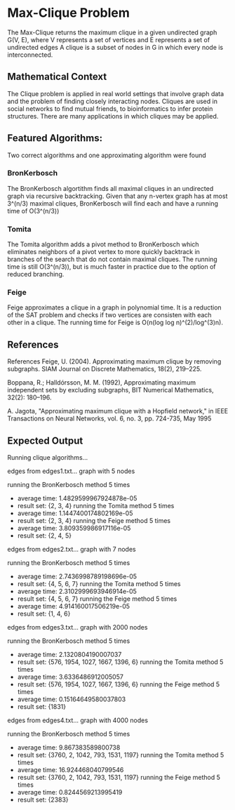 # Max-Clique Problem
The Max-Clique returns the maximum clique in a given undirected graph G(V, E), 
where V represents a set of vertices and E represents a set of undirected edges
A clique is a subset of nodes in G in which every node is interconnected.

## Mathematical Context
The Clique problem is applied in real world settings that involve
graph data and the problem of finding closely interacting nodes.
Cliques are used in social networks to find mutual friends, to bioinformatics
to infer protein structures. There are many applications in which cliques
may be applied.

## Featured Algorithms:
Two correct algorithms and one approximating algorithm were found
### BronKerbosch
The BronKerbosch algortithm finds all maximal cliques in an undirected graph
via recursive backtracking. Given that any n-vertex graph has at most 3^(n/3) maximal cliques,
BronKerbosch will find each and have a running time of O(3^(n/3))
### Tomita
The Tomita algorithm adds a pivot method to BronKerbosch which eliminates neighbors
of a pivot vertex to more quickly backtrack in branches of the search that do not contain
maximal cliques. The running time is still O(3^(n/3)), but is much faster in practice
due to the option of reduced branching.
### Feige
Feige approximates a clique in a graph in polynomial time. It is a reduction
of the SAT problem and checks if two vertices are consisten with each other in
a clique. The running time for Feige is O(n(log log n)^(2)/log^(3)n).

## References
References 
Feige, U. (2004). Approximating maximum clique by removing subgraphs. SIAM Journal on Discrete Mathematics, 18(2), 219–225. 

Boppana, R.; Halldórsson, M. M. (1992), Approximating maximum independent sets by excluding subgraphs, BIT Numerical Mathematics, 32(2): 180–196. 

A. Jagota, "Approximating maximum clique with a Hopfield network," in IEEE Transactions on Neural Networks, vol. 6, no. 3, pp. 724-735, May 1995 

## Expected Output
Running clique algorithms...

edges from edges1.txt...
graph with 5 nodes

running the BronKerbosch method 5 times
-   average time: 1.4829599967924878e-05
-   result set:   {2, 3, 4}
running the Tomita method 5 times
-   average time: 1.1447400174802169e-05
-   result set:   {2, 3, 4}
running the Feige method 5 times
-   average time: 3.809359986917116e-05
-   result set:   {2, 4, 5}

edges from edges2.txt...
graph with 7 nodes

running the BronKerbosch method 5 times
-   average time: 2.7436998789198696e-05
-   result set:   {4, 5, 6, 7}
running the Tomita method 5 times
-   average time: 2.3102999693946914e-05
-   result set:   {4, 5, 6, 7}
running the Feige method 5 times
-   average time: 4.914160017506219e-05
-   result set:   {1, 4, 6}

edges from edges3.txt...
graph with 2000 nodes

running the BronKerbosch method 5 times
-   average time: 2.1320804190007037
-   result set:   {576, 1954, 1027, 1667, 1396, 6}
running the Tomita method 5 times
-   average time: 3.6336486912005057
-   result set:   {576, 1954, 1027, 1667, 1396, 6}
running the Feige method 5 times
-   average time: 0.15164649580037803
-   result set:   {1831}

edges from edges4.txt...
graph with 4000 nodes

running the BronKerbosch method 5 times
-   average time: 9.867383589800738
-   result set:   {3760, 2, 1042, 793, 1531, 1197}
running the Tomita method 5 times
-   average time: 16.924468040799546
-   result set:   {3760, 2, 1042, 793, 1531, 1197}
running the Feige method 5 times
-   average time: 0.8244569213995419
-   result set:   {2383}

